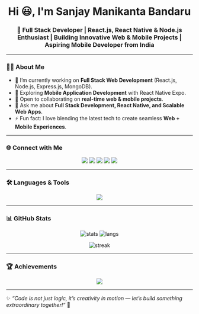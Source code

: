 <h1 align="center">Hi 😃, I'm Sanjay Manikanta Bandaru</h1>  
<h3 align="center">🚀 Full Stack Developer | React.js, React Native & Node.js Enthusiast | Building Innovative Web & Mobile Projects | Aspiring Mobile Developer from India</h3>  

---

### 👨‍💻 About Me  
- 🌱 I’m currently working on **Full Stack Web Development** (React.js, Node.js, Express.js, MongoDB).  
- 📱 Exploring **Mobile Application Development** with React Native Expo.  
- 🤝 Open to collaborating on **real-time web & mobile projects**.  
- 💬 Ask me about **Full Stack Development, React Native, and Scalable Web Apps**.  
- ⚡ Fun fact: I love blending the latest tech to create seamless **Web + Mobile Experiences**.  

---

### 🌐 Connect with Me  
<p align="center">
<a href="https://www.linkedin.com/in/sanjay-bandaru-468a79264/" target="_blank"><img src="https://img.shields.io/badge/LinkedIn-%230077B5.svg?&style=for-the-badge&logo=linkedin&logoColor=white" /></a>
<a href="https://www.leetcode.com/sanjay_bandaru" target="_blank"><img src="https://img.shields.io/badge/LeetCode-%23FFA116.svg?&style=for-the-badge&logo=leetcode&logoColor=black" /></a>
<a href="https://www.hackerrank.com/22a91a05k9" target="_blank"><img src="https://img.shields.io/badge/Hackerrank-%232EC866.svg?&style=for-the-badge&logo=hackerrank&logoColor=white" /></a>
<a href="https://auth.geeksforgeeks.org/user/sanjaybandaru99" target="_blank"><img src="https://img.shields.io/badge/GeeksforGeeks-%2300C853.svg?&style=for-the-badge&logo=geeksforgeeks&logoColor=white" /></a>
<a href="https://www.codechef.com/users/sanjay_bandaru" target="_blank"><img src="https://img.shields.io/badge/CodeChef-%235B4638.svg?&style=for-the-badge&logo=codechef&logoColor=white" /></a>
</p>  

---

### 🛠️ Languages & Tools  
<p align="center">  
<img src="https://skillicons.dev/icons?i=react,nodejs,express,mongodb,java,python,js,html,css,bootstrap,mysql,spring,git,linux,figma" />  
</p>  

---

### 📊 GitHub Stats  
<p align="center">
  <img src="https://github-readme-stats.vercel.app/api?username=sanjay-bandaru06&show_icons=true&theme=tokyonight" alt="stats" />
  <img src="https://github-readme-stats.vercel.app/api/top-langs/?username=sanjay-bandaru06&layout=compact&theme=tokyonight" alt="langs" />
</p>  

<p align="center">
  <img src="https://github-readme-streak-stats.herokuapp.com/?user=sanjay-bandaru06&theme=tokyonight" alt="streak" />
</p>  

---

### 🏆 Achievements  
<p align="center">
  <img src="https://github-profile-trophy.vercel.app/?username=sanjay-bandaru06&theme=onedark&margin-w=15&margin-h=15&row=1&column=6" />
</p>  

---

✨ *“Code is not just logic, it’s creativity in motion — let’s build something extraordinary together!”* 🚀  
